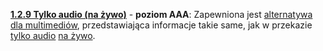 [**1.2.9 Tylko audio (na żywo)**](https://wcag.lepszyweb.pl/#audio-only-live) - **poziom AAA**: Zapewniona jest <a href="#" data-toggle="tooltip" data-original-title="{{site.data.glossary.alternatywa_dla_mediow_zmiennych_w_czasie | strip_html | replace: '*', ''}}">alternatywa dla multimediów</a>, przedstawiająca informacje takie same, jak w przekazie <a href="#" data-toggle="tooltip" data-original-title="{{site.data.glossary.material_dzwiekowy | strip_html | replace: '*', ''}}">tylko audio</a> <a href="#" data-toggle="tooltip" data-original-title="{{site.data.glossary.na_zywo | strip_html | replace: '*', ''}}">na żywo</a>.

